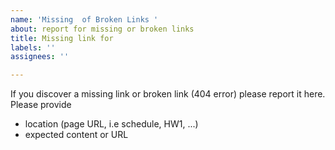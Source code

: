 ```yaml
---
name: 'Missing  of Broken Links '
about: report for missing or broken links
title: Missing link for
labels: ''
assignees: ''

---
```


If you discover a missing link or broken link (404 error) please report it here. Please provide

* location (page URL, i.e schedule, HW1, ...)
* expected content or URL
